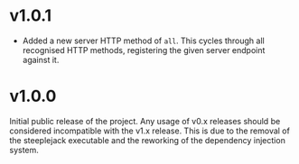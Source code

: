 # v1.0.1

 - Added a new server HTTP method of `all`. This cycles through all recognised HTTP methods, registering the given
 server endpoint against it.

# v1.0.0

Initial public release of the project.  Any usage of v0.x releases should be considered incompatible with the v1.x
release.  This is due to the removal of the steeplejack executable and the reworking of the dependency injection system.
